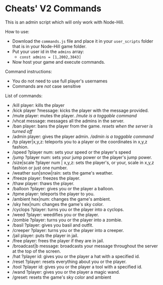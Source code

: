 # Cheats' V2 Commands

This is an admin script which will only work with Node-Hill.

How to use:
- Download the `commands.js` file and place it in your `user_scripts` folder that is in your Node-Hill game folder.
- Put your user id in the `admins` array:
    - `const admins = [1,2002,3843]`
- Now host your game and execute commands.


Command instructions:
- You do not need to use full player's usernames
- Commands are *not* case sensitive

List of commands:

- /kill player: kills the player
- /kick player ?message: kicks the player with the message provided.
- /mute player: mutes the player. */mute is a toggable command*
- /vhcat message: messages all the admins in the server.
- /ban player: bans the player from the game. *resets when the server is turned off*
- /admin player: gives the player admin. */admin is a toggable command*
- /tp player|x,y,z: teleports you to a player or the coordinates in x,y,z fashion.
- /speed ?player num: sets your speed or the player's speed
- /jump ?player num: sets your jump power or the player's jump power.
- /size|scale ?player num | x,y,z: sets the player's, or your, scale in x,y,z fashion or just one number.
- /weather sun|snow|rain: sets the game's weather.
- /freeze player: freezes the player.
- /thaw player: thaws the player.
- /balloon ?player: gives you or the player a balloon.
- /tpme player: teleports the player to you.
- /ambient hex|num: changes the game's ambient.
- /sky hex|num: changes the game's sky color.
- /cyclops ?player: turns you or the player into a cyclops.
- /weed ?player: weedifies you or the player.
- /zombie ?player: turns you or the player into a zombie.
- /basil ?player: gives you basil and outfit.
- /creeper ?player: turns you or the player into a creeper.
- /jail player: puts the player in jail.
- /free player: frees the player if they are in jail.
- /broadcast|b message: broadcasts your message throughout the server at the top of the screen.
- /hat ?player id: gives you or the player a hat with a specified id.
- /reset ?player: resets everything about you or the player.
- /tool ?player id: gives you or the player a tool with a specified id.
- /wand ?player: gives you or the player a magic wand.
- /greset: resets the game's sky color and ambient